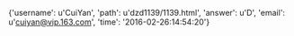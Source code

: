 {'username': u'CuiYan', 'path': u'dzd1139/1139.html', 'answer': u'D', 'email': u'cuiyan@vip.163.com', 'time': '2016-02-26:14:54:20'}